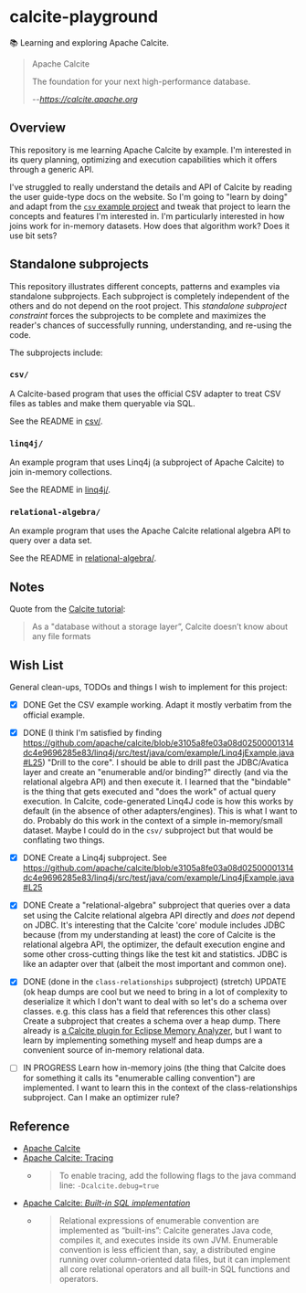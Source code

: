 # calcite-playground

📚 Learning and exploring Apache Calcite.

> Apache Calcite
>
> The foundation for your next high-performance database.
>
> --<cite>https://calcite.apache.org</cite>


## Overview

This repository is me learning Apache Calcite by example. I'm interested in its query planning, optimizing and execution capabilities which it offers through a generic API.

I've struggled to really understand the details and API of Calcite by reading the user guide-type docs on the website. So I'm going to "learn by doing" and adapt from the [`csv` example project](https://github.com/apache/calcite/tree/main/example/csv) and tweak that project to learn the concepts and features I'm interested in. I'm particularly interested in how joins work for in-memory datasets. How does that algorithm work? Does it use bit sets?


## Standalone subprojects

This repository illustrates different concepts, patterns and examples via standalone subprojects. Each subproject is
completely independent of the others and do not depend on the root project. This _standalone subproject constraint_
forces the subprojects to be complete and maximizes the reader's chances of successfully running, understanding, and
re-using the code.

The subprojects include:

### `csv/`

A Calcite-based program that uses the official CSV adapter to treat CSV files as tables and make them queryable via SQL.

See the README in [csv/](csv/).


### `linq4j/`

An example program that uses Linq4j (a subproject of Apache Calcite) to join in-memory collections.

See the README in [linq4j/](linq4j/).


### `relational-algebra/`

An example program that uses the Apache Calcite relational algebra API to query over a data set.

See the README in [relational-algebra/](relational-algebra/).


## Notes

Quote from the [Calcite tutorial](https://calcite.apache.org/docs/tutorial.html):

> As a "database without a storage layer”, Calcite doesn’t know about any file formats


## Wish List

General clean-ups, TODOs and things I wish to implement for this project:

* [x] DONE Get the CSV example working. Adapt it mostly verbatim from the official example.
* [x] DONE (I think I'm satisfied by finding https://github.com/apache/calcite/blob/e3105a8fe03a08d02500001314dc4e9696285e83/linq4j/src/test/java/com/example/Linq4jExample.java#L25) "Drill to the core". I should be able to drill past the JDBC/Avatica layer and create an "enumerable and/or binding?"
  directly (and via the relational algebra API) and then execute it. I learned that the "bindable" is the thing that
  gets executed and "does the work" of actual query execution. In Calcite, code-generated Linq4J code is how this works
  by default (in the absence of other adapters/engines). This is what I want to do. Probably do this work in the context
  of a simple in-memory/small dataset. Maybe I could do in the `csv/` subproject but that would be conflating two things.
* [x] DONE Create a Linq4j subproject. See https://github.com/apache/calcite/blob/e3105a8fe03a08d02500001314dc4e9696285e83/linq4j/src/test/java/com/example/Linq4jExample.java#L25
* [x] DONE Create a "relational-algebra" subproject that queries over a data set using the Calcite relational
  algebra API directly and *does not* depend on JDBC. It's interesting that the Calcite 'core' module includes JDBC
  because (from my understanding at least) the core of Calcite is the relational algebra API, the optimizer, the default
  execution engine and some other cross-cutting things like the test kit and statistics. JDBC is like an adapter over that
  (albeit the most important and common one).
* [x] DONE (done in the `class-relationships` subproject) (stretch) UPDATE (ok heap dumps are cool but we need to bring in a lot of complexity to deserialize it which I
  don't want to deal with so let's do a schema over classes. e.g. this class has a field that references this other class) Create a subproject that creates a schema over a heap dump. There already is [a Calcite plugin for Eclipse Memory Analyzer](https://github.com/vlsi/mat-calcite-plugin),
  but I want to learn by implementing something myself and heap dumps are a convenient source of in-memory relational data.
* [ ] IN PROGRESS Learn how in-memory joins (the thing that Calcite does for something it calls its "enumerable calling convention") are implemented. I want to learn this in the context of the class-relationships subproject. Can
  I make an optimizer rule?


## Reference

* [Apache Calcite](https://calcite.apache.org/)
* [Apache Calcite: Tracing](https://calcite.apache.org/docs/howto.html#tracing)
   * > To enable tracing, add the following flags to the java command line: `-Dcalcite.debug=true`
* [Apache Calcite: *Built-in SQL implementation*](https://calcite.apache.org/docs/adapter.html#built-in-sql-implementation)
   * > Relational expressions of enumerable convention are implemented as “built-ins”: Calcite generates Java code, compiles it, and executes inside its own JVM. Enumerable convention is less efficient than, say, a distributed engine running over column-oriented data files, but it can implement all core relational operators and all built-in SQL functions and operators. 
